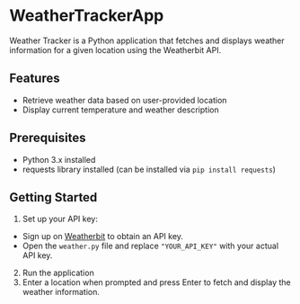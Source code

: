 # WeatherTrackerApp

Weather Tracker is a Python application that fetches and displays weather information for a given location using the Weatherbit API.

## Features

- Retrieve weather data based on user-provided location
- Display current temperature and weather description

## Prerequisites

- Python 3.x installed
- requests library installed (can be installed via `pip install requests`)

## Getting Started

1. Set up your API key:
- Sign up on [Weatherbit](https://www.weatherbit.io/) to obtain an API key.
- Open the `weather.py` file and replace `"YOUR_API_KEY"` with your actual API key.

2. Run the application
3. Enter a location when prompted and press Enter to fetch and display the weather information.
